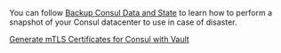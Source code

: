 

You can follow [Backup Consul Data and State](https://learn.hashicorp.com/tutorials/consul/backup-and-restore) to learn how to perform a snapshot of your Consul
datacenter to use in case of disaster.

[Generate mTLS Certificates for Consul with Vault](https://learn.hashicorp.com/tutorials/consul/vault-pki-consul-secure-tls)